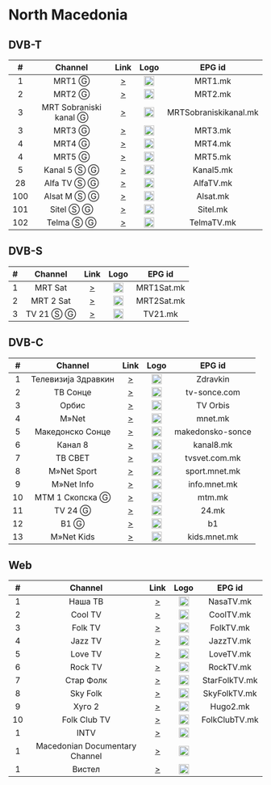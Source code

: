 <h1>North Macedonia</h1>

<h2>DVB-T</h2>

| #   | Channel        | Link  | Logo | EPG id |
|:---:|:--------------:|:-----:|:----:|:------:|
| 1   | MRT1 Ⓖ | [>](https://vipottbpkstream.vip.hr/Content/onevip-hls/Live/Channel(MRT_1)/index.m3u8) | <img height="20" src="https://i.imgur.com/EkkyAE0.png"/> | MRT1.mk |
| 2   | MRT2 Ⓖ | [>](https://vipottbpkstream.vip.hr/Content/onevip-hls/Live/Channel(MRT_2)/index.m3u8) | <img height="20" src="https://i.imgur.com/YvOrUnN.png"/> | MRT2.mk |
| 3   | MRT Sobraniski kanal Ⓖ | [>](https://vipottbpkstream.vip.hr/Content/onevip-hls/Live/Channel(Sobraniski_Kanal)/index.m3u8) | <img height="20" src="https://upload.wikimedia.org/wikipedia/commons/thumb/1/18/Logo_of_MRT_Assembly_Channel_%282012-%29.svg/634px-Logo_of_MRT_Assembly_Channel_%282012-%29.svg.png"/> | MRTSobraniskikanal.mk |
| 3   | MRT3 Ⓖ | [>](https://www.tvkaista.net/stream-forwarder/get.php?x=MRT3) | <img height="20" src="https://upload.wikimedia.org/wikipedia/commons/thumb/2/2c/Logo_of_MRT_3_%282020-%29.svg/640px-Logo_of_MRT_3_%282020-%29.svg.png"/> | MRT3.mk |
| 4   | MRT4 Ⓖ | [>](https://www.tvkaista.net/stream-forwarder/get.php?x=MRT4) | <img height="20" src="https://upload.wikimedia.org/wikipedia/commons/thumb/6/68/Logo_of_MRT_4_%282020-%29.svg/640px-Logo_of_MRT_4_%282020-%29.svg.png"/> | MRT4.mk |
| 4   | MRT5 Ⓖ | [>](https://www.tvkaista.net/stream-forwarder/get.php?x=MRT5) | <img height="20" src="https://upload.wikimedia.org/wikipedia/commons/thumb/2/22/Logo_of_MRT_5_%282020-%29.svg/640px-Logo_of_MRT_5_%282020-%29.svg.png"/> | MRT5.mk |
| 5   | Kanal 5 Ⓢ Ⓖ | [>](https://vipottbpkstream.vip.hr/Content/onevip-hls/Live/Channel(Kanal_5)/index.m3u8) | <img height="20" src="https://i.imgur.com/Qw7N3S2.png"/> | Kanal5.mk |
| 28  | Alfa TV Ⓢ Ⓖ | [>](https://vipottbpkstream.vip.hr/Content/onevip-hls/Live/Channel(Alfa)/index.m3u8) | <img height="20" src="https://i.imgur.com/5BSyXfr.png"/> | AlfaTV.mk |
| 100 | Alsat M Ⓢ Ⓖ | [>](https://vipottbpkstream.vip.hr/Content/onevip-hls/Live/Channel(Alsat_M)/index.m3u8) | <img height="20" src="https://upload.wikimedia.org/wikipedia/commons/thumb/7/72/Logo_of_Alsat_TV_%282020-%29.svg/640px-Logo_of_Alsat_TV_%282020-%29.svg.png"/> | Alsat.mk |
| 101 | Sitel Ⓢ Ⓖ | [>](https://vipottbpkstream.vip.hr/Content/onevip-hls/Live/Channel(Sitel)/index.m3u8) | <img height="20" src="https://i.imgur.com/pdobwKt.png"/> | Sitel.mk |
| 102 | Telma Ⓢ Ⓖ | [>](https://vipottbpkstream.vip.hr/Content/onevip-hls/Live/Channel(Telma)/index.m3u8) | <img height="20" src="https://upload.wikimedia.org/wikipedia/commons/thumb/3/33/Logo_of_Telma_%282016-%29.svg/497px-Logo_of_Telma_%282016-%29.svg.png"/> | TelmaTV.mk |

<h2>DVB-S</h2>

| #   | Channel        | Link  | Logo | EPG id |
|:---:|:--------------:|:-----:|:----:|:------:|
| 1   | MRT Sat   | [>](https://www.tvkaista.net/stream-forwarder/get.php?x=MRT1Sat) | <img height="20" src="https://upload.wikimedia.org/wikipedia/commons/thumb/6/61/Logo_of_MRT_SAT_%282012-%29.svg/640px-Logo_of_MRT_SAT_%282012-%29.svg.png"/> | MRT1Sat.mk |
| 2   | MRT 2 Sat | [>](https://www.tvkaista.net/stream-forwarder/get.php?x=MRT2Sat) | <img height="20" src="https://upload.wikimedia.org/wikipedia/commons/thumb/3/3f/Logo_of_MRT_2_SAT_%282012-%29.svg/640px-Logo_of_MRT_2_SAT_%282012-%29.svg.png"/> | MRT2Sat.mk |
| 3   | TV 21 Ⓢ Ⓖ | [>](https://vipottbpkstream.vip.hr/Content/onevip-hls/Live/Channel(TV21)/index.m3u8) | <img height="20" src="https://upload.wikimedia.org/wikipedia/commons/thumb/1/1e/Logo_of_TV21_Macedonia.svg/640px-Logo_of_TV21_Macedonia.svg.png"/> | TV21.mk |

<h2>DVB-C</h2>

| #   | Channel        | Link  | Logo | EPG id |
|:---:|:--------------:|:-----:|:----:|:------:|
| 1 | Телевизија Здравкин | [>](http://zdravkin.hugo.mk:1935/live/zdravkin/playlist.m3u8) | <img height="20" src="https://i.imgur.com/kSmcAER.png"/> | Zdravkin |
| 2 | ТВ Сонце | [>](https://media2.streambrothers.com:1936/8142/8142/playlist.m3u8) | <img height="20" src="https://i.imgur.com/LblSsIv.png"/> | tv-sonce.com |
| 3 | Орбис | [>](http://tvorbis.hugo.mk:1935/live/orbistv/index.m3u8) | <img height="20" src="https://upload.wikimedia.org/wikipedia/commons/6/6f/Orbis-logo.png"/> | TV Orbis |
| 4 | M»Net | [>](http://ares.mnet.mk/hls/mnet.m3u8) | <img height="20" src="https://i.imgur.com/JWHcGMX.png"/> | mnet.mk |
| 5 | Македонско Сонце | [>](https://media2.streambrothers.com:1936/8128/8128/playlist.m3u8) | <img height="20" src="https://i.imgur.com/b97qVaV.png"/> | makedonsko-sonce |
| 6 | Канал 8 | [>](http://kanal8.hugo.mk:1935/live/kanal8/index.m3u8) | <img height="20" src="https://i.imgur.com/5skC7be.png"/> | kanal8.mk |
| 7 | ТВ СВЕТ | [>](http://tvsvet.hugo.mk:1936/live/tvsvet/stream/3.m3u8) | <img height="20" src="https://i.imgur.com/R79xT60.png"/> | tvsvet.com.mk |
| 8 | M»Net Sport | [>](http://ares.mnet.mk/hls/mnet-sport.m3u8) | <img height="20" src="https://i.imgur.com/q3DV2gP.png"/> | sport.mnet.mk |
| 9 | M»Net Info | [>](http://ares.mnet.mk/hls/mnet-info.m3u8) | <img height="20" src="https://i.imgur.com/O26HEyC.png"/> | info.mnet.mk |
| 10 | MTM 1 Скопска Ⓖ | [>](https://vipottbpkstream.vip.hr/Content/onevip-hls/Live/Channel(MTM)/index.m3u8) | <img height="20" src="https://i.imgur.com/w6Uy2Zd.png"/> | mtm.mk |
| 11 | TV 24 Ⓖ | [>](https://hls.telekabel.com.mk:1936/live/11/playlist.m3u8) | <img height="20" src="https://i.imgur.com/MFKeNZx.png"/> | 24.mk |
| 12 | B1 Ⓖ | [>](https://vipottbpkstream.vip.hr/Content/onevip-hls/Live/Channel(Shutel)/index.m3u8) | <img height="20" src="https://i.imgur.com/UgUpZ2M.png"/> | b1 |
| 13 | M»Net Kids | [>](http://ares.mnet.mk/hls/mnet-kids.m3u8) | <img height="20" src="https://i.imgur.com/XZwtu7Q.png"/> | kids.mnet.mk |

<h2>Web</h2>

| #   | Channel        | Link  | Logo | EPG id |
|:---:|:--------------:|:-----:|:----:|:------:|
| 1   | Наша ТВ | [>](https://stream.nasatv.com.mk/hls/nasatv_live.m3u8) | <img height="20" src="https://i.imgur.com/EOLrXvB.png"/> | NasaTV.mk |
| 2   | Cool TV | [>](https://stream.nasatv.com.mk/cooltv/hls/cooltv_live.m3u8) | <img height="20" src="https://i.imgur.com/2tFrjUz.png"/> | CoolTV.mk |
| 3   | Folk TV | [>](https://stream.nasatv.com.mk/folktv/hls/folktv_live.m3u8) | <img height="20" src="https://i.imgur.com/4b9aZ9P.png"/> | FolkTV.mk |
| 4   | Jazz TV | [>](https://stream.nasatv.com.mk/jazztv/hls/jazztv_live.m3u8) | <img height="20" src="https://i.imgur.com/4U6Ju5G.png"/> | JazzTV.mk |
| 5   | Love TV | [>](https://stream.nasatv.com.mk/lovetv/hls/lovetv_live.m3u8) | <img height="20" src="https://i.imgur.com/B8iaejQ.png"/> | LoveTV.mk |
| 6   | Rock TV | [>](https://stream.nasatv.com.mk/rocktv/hls/rocktv_live.m3u8) | <img height="20" src="https://i.imgur.com/Y9miDQo.png"/> | RockTV.mk |
| 7 | Стар Фолк | [>](https://live.muzickatv.mk/live/StarMusic.m3u8) | <img height="20" src="https://i.imgur.com/7RstQYI.png"/> | StarFolkTV.mk |
| 8 | Sky Folk | [>](https://skyfolk.mk/live.m3u8) | <img height="20" src="https://i.imgur.com/xRw4Hmu.png"/> | SkyFolkTV.mk |
| 9 | Хуго 2 | [>](http://fta.hugo.mk:1935/live/tvhugo/stream/2.m3u8) | <img height="20" src="https://i.imgur.com/yb3xjOZ.png"/> | Hugo2.mk |
| 10 | Folk Club TV | [>](http://tv1.intv.mk:1935/live2/folkklub/index.m3u8) | <img height="20" src="https://i.imgur.com/vkGFSl8.png"/> | FolkClubTV.mk |
| 1 | INTV | [>](http://tv1.intv.mk:1935/live/intv/index.m3u8) | <img height="20" src="https://i.imgur.com/K7BSjqY.png"/> | |
| 1 | Macedonian Documentary Channel | [>](https://giganet.mk/hls/macdoc.m3u8) | <img height="20" src="https://i.imgur.com/uYyG2oA.png"/> |  |
| 1 | Вистел| [>](https://live.vtv.mk/live/vtv/chunks.m3u8) | <img height="20" src="https://i.imgur.com/MbM0E6L.png"/> | |

